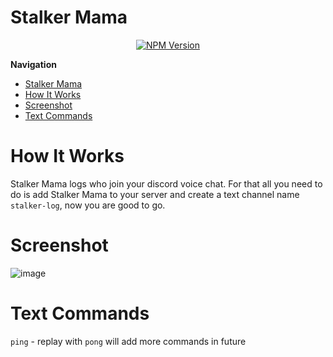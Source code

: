 # Stalker Mama 
<p align="center">
  <a href="https://discord.com/api/oauth2/authorize?client_id=872532278507601920&permissions=173946690624&scope=bot">
    <img src="https://img.shields.io/github/downloads/faisalantu/stalker-mama/total.svg" alt="NPM Version" />
  </a>
</p>

**Navigation** <br>

- [Stalker Mama](#stalker-mama)
- [How It Works](#how-it-works)
- [Screenshot](#screenshot)
- [Text Commands](#text-commands)

# How It Works

Stalker Mama logs who join your discord voice chat. For that all you need to do is add Stalker Mama to your server and
create a text channel name `stalker-log`, now you are good to go.

# Screenshot

![image](https://user-images.githubusercontent.com/26870205/128323251-6aa02e73-a1ca-4102-a591-9e1fe4cbdddb.png)

# Text Commands
`ping` - replay with `pong`
will add more commands in future
